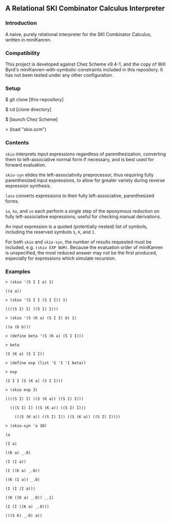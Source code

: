 ## A Relational SKI Combinator Calculus Interpreter

### Introduction
A naive, purely relational interpreter for the SKI Combinator Calculus, written in miniKanren.

### Compatibility
This project is developed against Chez Scheme v9.4-1, and the copy of Will Byrd's miniKanren-with-symbolic-constraints included in this repository. It has not been tested under any other configuration.

### Setup
$ git clone [this-repository]

$ cd [clone directory]

$ [launch Chez Scheme]

\> (load "skio.scm")

### Contents
`skio` interprets input expressions regardless of parenthesization, converting them to left-associative normal form if necessary, and is best used for forward evaluation.

`skio-syn` elides the left-associativity preprocessor, thus requiring fully parenthesized input expressions, to allow for greater variety during reverse expression synthesis.

`laso` converts expressions to their fully left-associative, parenthesized forms.

`io`, `ko`, and `so` each perform a single step of the eponymous reduction on fully left-associative expressions; useful for checking manual derivations. 

An input expression is a quoted (potentially nested) list of symbols, including the reserved symbols `S`, `K`, and `I`.

For both `skio` and `skio-syn`, the number of results requested must be included, e.g. `(skio EXP NUM)`. Because the evaluation order of miniKanren is unspecified, the most reduced answer may not be the first produced, especially for expressions which simulate recursion.

### Examples
`> (skio '(S I I a) 1)`

`((a a))`

`> (skio '(S I I (S I I)) 1)`

`((((S I) I) ((S I) I)))`

`> (skio '(S (K a) (S I I) b) 1)`

`((a (b b)))`

`> (define beta '(S (K a) (S I I)))`

`> beta`

`(S (K a) (S I I))`

`> (define exp (list 'S 'I 'I beta))`

`> exp`

`(S I I (S (K a) (S I I)))`

`> (skio exp 3)`

`((((S I) I) ((S (K a)) ((S I) I)))`

`  (((S I) I) ((S (K a)) ((S I) I)))`

`    (((S (K a)) ((S I) I)) ((S (K a)) ((S I) I))))`

`> (skio-syn 'a 10)`

`(a`

`(I a)`

`((K a) _.0)`

`(I (I a))`

`(I ((K a) _.0))`

`((K (I a)) _.0)`

`(I (I (I a)))`

`((K ((K a) _.0)) _.1)`

`(I (I ((K a) _.0)))`

`(((S K) _.0) a))`







